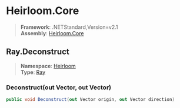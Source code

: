 # Heirloom.Core

> **Framework**: .NETStandard,Version=v2.1  
> **Assembly**: [Heirloom.Core][0]  

## Ray.Deconstruct

> **Namespace**: [Heirloom][0]  
> **Type**: [Ray][1]  

### Deconstruct(out Vector, out Vector)

```cs
public void Deconstruct(out Vector origin, out Vector direction)
```

[0]: ../Heirloom.Core.md
[1]: Heirloom.Ray.md

